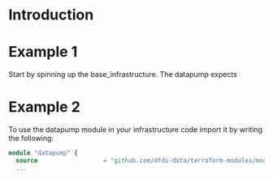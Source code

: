 # Introduction


# Example 1
Start by spinning up the base_infrastructure. The datapump expects

# Example 2
To use the datapump module in your infrastructure code import it by writing the following:

```tf
module "datapump" {
  source                  = "github.com/dfds-data/terraform-modules/modules/datapump"
  ...
```
